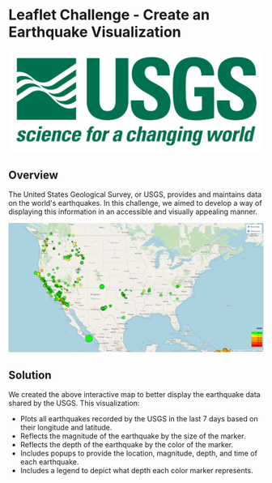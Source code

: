 # Leaflet Challenge - Create an Earthquake Visualization

![plot](Images/1-Logo.png)
## Overview
The United States Geological Survey, or USGS, provides and maintains data on the world's earthquakes. In this challenge, we aimed to develop a way of displaying this information in an accessible and visually appealing manner.

![plot](Images/2-Map.png)
## Solution
We created the above interactive map to better display the earthquake data shared by the USGS. This visualization:
- Plots all earthquakes recorded by the USGS in the last 7 days based on their longitude and latitude.
- Reflects the magnitude of the earthquake by the size of the marker.
- Reflects the depth of the earthquake by the color of the marker.
- Includes popups to provide the location, magnitude, depth, and time of each earthquake.
- Includes a legend to depict what depth each color marker represents.